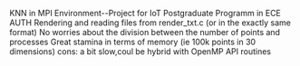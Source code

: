 KNN in MPI Environment--Project for IoT Postgraduate Programm in ECE AUTH
Rendering and reading files from render_txt.c (or in the exactly same format)
No worries about the division between the number of points and processes
Great stamina in terms of memory (ie 100k points in 30 dimensions)
cons: a bit slow,coul be hybrid with OpenMP API routines

